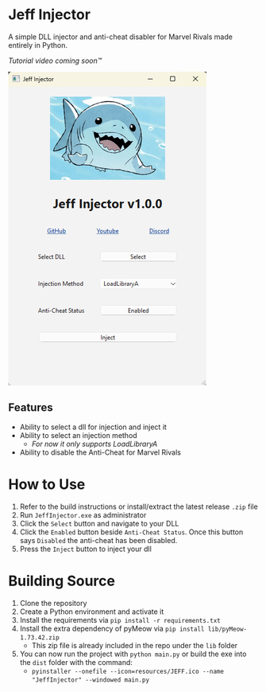 # Jeff Injector
A simple DLL injector and anti-cheat disabler for Marvel Rivals made entirely in Python.

*Tutorial video coming soon™*

![Preview Image](github/preview.png)

## Features
- Ability to select a dll for injection and inject it
- Ability to select an injection method
    - *For now it only supports LoadLibraryA*
- Ability to disable the Anti-Cheat for Marvel Rivals

# How to Use
1. Refer to the build instructions or install/extract the latest release `.zip` file
2. Run `JeffInjector.exe` as administrator
3. Click the `Select` button and navigate to your DLL
4. Click the `Enabled` button beside `Anti-Cheat Status`. Once this button says `Disabled` the anti-cheat has been disabled.
5. Press the `Inject` button to inject your dll

# Building Source
1. Clone the repository
2. Create a Python environment and activate it
3. Install the requirements via `pip install -r requirements.txt`
4. Install the extra dependency of pyMeow via `pip install lib/pyMeow-1.73.42.zip`
    - This zip file is already included in the repo under the `lib` folder
5. You can now run the project with `python main.py` or build the exe into the `dist` folder with the command:
    - `pyinstaller --onefile --icon=resources/JEFF.ico --name "JeffInjector" --windowed main.py`